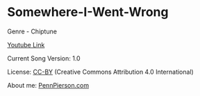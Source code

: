 # Somewhere-I-Went-Wrong
Genre - Chiptune

[Youtube Link](https://www.youtube.com/watch?v=eih-ojli86E&list=PLye9mcKwe2zy3KW8uK_3F7HVMjJjdqSqU&index=32)

Current Song Version: 1.0

License: [CC-BY](http://creativecommons.org/licenses/by/4.0/) (Creative Commons Attribution 4.0 International)

About me: [PennPierson.com](http://pennpierson.com/)